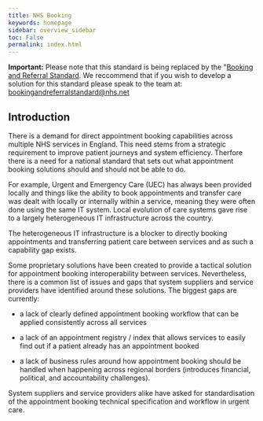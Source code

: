 ```yaml
---
title: NHS Booking
keywords: homepage
sidebar: overview_sidebar
toc: False
permalink: index.html
---
```

<div markdown="span" class="alert alert-warning" role="alert"><i class="fa fa-warning"></i> <b>Important:</b> Please note that this standard is being replaced by the "<a href="https://digital.nhs.uk/services/booking-and-referral-standard" target="_blank">Booking and Referral Standard</a>. We reccommend that if you wish to develop a solution for this standard please speak to the team at: <a href="mailto:bookingandreferralstandard@nhs.net">bookingandreferralstandard@nhs.net</a></div>

## Introduction

There is a demand for direct appointment booking capabilities across multiple NHS services in England. This need stems from a strategic requirement to improve patient journeys and system efficiency. Therfore there is a need for a national standard that sets out what appointment booking solutions should and should not be able to do.

For example, Urgent and Emergency Care (UEC) has always been provided locally and things like the ability to book appointments and transfer care was dealt with locally or internally within a service, meaning they were often done using the same IT system. Local evolution of care systems gave rise to a largely heterogeneous IT infrastructure across the country.

The heterogeneous IT infrastructure is a blocker to directly booking appointments and transferring patient care between services and as such a capability gap exists.

Some proprietary solutions have been created to provide a tactical solution for appointment booking interoperability between services. Nevertheless, there is a common list of issues and gaps that system suppliers and service providers have identified around these solutions. The biggest gaps are currently:

* a lack of clearly defined appointment booking workflow that can be applied consistently across all services

* a lack of an appointment registry / index that allows services to easily find out if a patient already has an appointment booked

* a lack of business rules around how appointment booking should be handled when happening across regional borders (introduces financial, political, and accountability challenges).

System suppliers and service providers alike have asked for standardisation of the appointment booking technical specification and workflow in urgent care.
